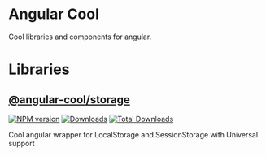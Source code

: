 [storage-npm-url]: https://npmjs.org/package/@angular-cool/storage
[storage-npm-image]: https://img.shields.io/npm/v/@angular-cool/storage.svg
[storage-downloads-image]: https://img.shields.io/npm/dm/@angular-cool/storage.svg
[storage-total-downloads-image]: https://img.shields.io/npm/dt/@angular-cool/storage.svg


# Angular Cool

Cool libraries and components for angular.

# Libraries

## [@angular-cool/storage](/projects/storage/README.md) 
[![NPM version][storage-npm-image]][storage-npm-url] [![Downloads][storage-downloads-image]][storage-npm-url]  [![Total Downloads][storage-total-downloads-image]][storage-npm-url]

Cool angular wrapper for LocalStorage and SessionStorage with Universal support
